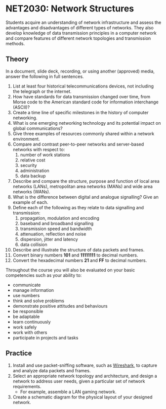 # NET2030: Network Structures

Students acquire an understanding of network infrastructure and assess the advantages and disadvantages of different types of networks. They also develop knowledge of data transmission principles in a computer network and compare features of different network topologies and transmission methods.

## Theory

In a document, slide deck, recording, or using another (approved) media, answer the following in full sentences.

1. List at least four historical telecommunications devices, not including the telegraph or the internet.
1. How have standards for data transmission changed over time, from Morse code to the American standard code for information interchange (ASCII)?
1. Create a time line of specific milestones in the history of computer networking.
1. What is one emerging networking technology and its potential impact on global communications?
1. Give three examples of resources commonly shared within a network environment.
1. Compare and contrast peer-to-peer networks and server-based networks with respect to:
    1. number of work stations
    1. relative cost
    1. security
    1. administration
    1. data backup
1. Describe and compare the structure, purpose and function of local area networks (LANs), metropolitan area networks (MANs) and wide area networks (WANs).
1. What is the difference between digital and analogue signalling? Give an example of each.
1. Define each of the following as they relate to data signalling and transmission:
    1. propagation, modulation and encoding
    1. baseband and broadband signalling
    1. transmission speed and bandwidth
    1. attenuation, reflection and noise
    1. dispersion, jitter and latency
    1. data collision
1. Describe and illustrate the structure of data packets and frames.
1. Convert binary numbers **101** and **11111111** to decimal numbers.
1. Convert the hexadecimal numbers **21** and **FF** to decimal numbers.

Throughout the course you will also be evaluated on your basic competencies such as your ability to:

* communicate
* manage information
* use numbers
* think and solve problems
* demonstrate positive attitudes and behaviours
* be responsible
* be adaptable
* learn continuously
* work safely
* work with others
* participate in projects and tasks

## Practice

1. Install and use packet-sniffing software, such as [Wireshark](https://www.wireshark.org), to capture and analyze data packets and frames.
1. Select an appropriate network topology and architecture, and design a network to address user needs, given a particular set of network requirements.
    * For example, assemble a LAN gaming network.
1. Create a schematic diagram for the physical layout of your designed network.
